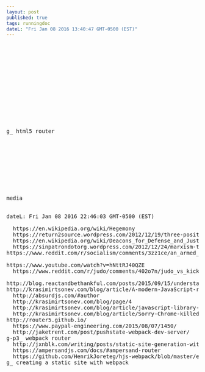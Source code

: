 ```yaml
---
layout: post
published: true
tags: runningdoc
dateL: "Fri Jan 08 2016 13:40:47 GMT-0500 (EST)"
---
```





<pre>
<https://github.com/ampedandwired/html-webpack-plugin>
<https://webpack.github.io/docs/configuration.html>
<https://github.com/webpack/webpack/tree/master/examples/hybrid-routing>
<https://webpack.github.io/docs/webpack-dev-middleware.html>
<https://webpack.github.io/docs/list-of-plugins.html>
<https://webpack.github.io/docs/webpack-dev-server.html>

<https://developer.mozilla.org/en-US/docs/Web/JavaScript/Reference/Global_Objects/Date>
<https://developer.mozilla.org/en-US/docs/Web/JavaScript/Reference/Global_Objects/Array/join>
<https://developer.mozilla.org/en-US/docs/Web/JavaScript/Reference/Global_Objects/Array/toString>
<http://www.w3schools.com/jsref/jsref_prototype_array.asp>

<http://www.w3schools.com/tags/tag_pre.asp>

g_ html5 router
<http://blog.reactandbethankful.com/posts/2015/07/11/router-5-a-new-framework-agnostic-html5-router/>
<http://blog.reactandbethankful.com/posts/2015/09/15/understanding-the-functional-revolution/>
<http://krasimirtsonev.com/blog/article/A-modern-JavaScript-router-in-100-lines-history-api-pushState-hash-url>
<http://router5.github.io/>
<https://visionmedia.github.io/page.js/>
<https://staticapps.org/articles/routing-urls-in-static-apps/>
<https://staticapps.org/>
<https://www.firebase.com/>
<http://expressjs.com/en/starter/faq.html>

media
<https://en.wikipedia.org/wiki/Susumu_Yokota>

dateL: Fri Jan 08 2016 22:46:03 GMT-0500 (EST)

  https://en.wikipedia.org/wiki/Hegemony
  https://return2source.wordpress.com/2012/12/19/three-positions-on-gun-control/
  https://en.wikipedia.org/wiki/Deacons_for_Defense_and_Justice
  https://sinpatrondotorg.wordpress.com/2012/12/24/marxism-the-left-and-gun-control/
https://www.reddit.com/r/socialism/comments/3zz1ce/an_armed_proletariat_is_an_enfranchised/

https://www.youtube.com/watch?v=hNttRJ40QZE
  https://www.reddit.com/r/judo/comments/402o7n/judo_vs_kickboxing/

http://blog.reactandbethankful.com/posts/2015/09/15/understanding-the-functional-revolution/
http://krasimirtsonev.com/blog/article/A-modern-JavaScript-router-in-100-lines-history-api-pushState-hash-url
  http://absurdjs.com/#author
  http://krasimirtsonev.com/blog/page/4
  http://krasimirtsonev.com/blog/article/javascript-library-starter-using-webpack-es6
  http://krasimirtsonev.com/blog/article/Sorry-Chrome-killed-the-terminal
http://router5.github.io/
  https://www.paypal-engineering.com/2015/08/07/1450/
  http://jaketrent.com/post/pushstate-webpack-dev-server/
g-p3_ webpack router
  http://jxnblk.com/writing/posts/static-site-generation-with-react-and-webpack/
  https://ampersandjs.com/docs/#ampersand-router
  https://github.com/HenrikJoreteg/hjs-webpack/blob/master/examples/prerendered-html-files/src/app.js
g_ creating a static site with webpack 


</pre>
